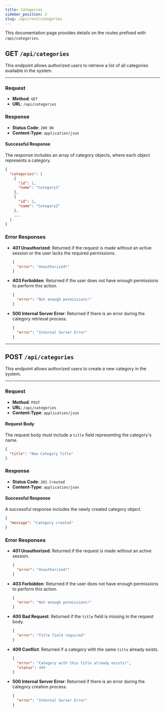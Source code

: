 ```yaml
---
title: Categories
sidebar_position: 2
slug: /api/rest/categories
---
```


This documentation page provides details on the routes prefixed with `/api/categories`.

## **GET** `/api/categories`

This endpoint allows authorized users to retrieve a list of all categories available in the system.

---

### Request

- **Method**: `GET`
- **URL**: `/api/categories`

### Response

- **Status Code**: `200 OK`
- **Content-Type**: `application/json`

#### Successful Response

The response includes an array of category objects, where each object represents a category.

```json
{
  "categories": [
    {
      "id": 1,
      "name": "Category1"
    },
    {
      "id": 2,
      "name": "Category2"
    },
    ...
  ]
}
```

### Error Responses

- **401 Unauthorized**: Returned if the request is made without an active session or the user lacks the required permissions.

  ```json
  {
    "error": "Unauthorized!"
  }
  ```

- **403 Forbidden**: Returned if the user does not have enough permissions to perform this action.

  ```json
  {
    "error": "Not enough permissions!"
  }
  ```

- **500 Internal Server Error**: Returned if there is an error during the category retrieval process.

  ```json
  {
    "error": "Internal Server Error"
  }
  ```

---

## **POST** `/api/categories`

This endpoint allows authorized users to create a new category in the system.

---

### Request

- **Method**: `POST`
- **URL**: `/api/categories`
- **Content-Type**: `application/json`

#### Request Body

The request body must include a `title` field representing the category's name.

```json
{
  "title": "New Category Title"
}
```

### Response

- **Status Code**: `201 Created`
- **Content-Type**: `application/json`

#### Successful Response

A successful response includes the newly created category object.

```json
{
  "message": "Category created"
}
```

### Error Responses

- **401 Unauthorized**: Returned if the request is made without an active session.

  ```json
  {
    "error": "Unauthorized!"
  }
  ```

- **403 Forbidden**: Returned if the user does not have enough permissions to perform this action.

  ```json
  {
    "error": "Not enough permissions!"
  }
  ```

- **400 Bad Request**: Returned if the `title` field is missing in the request body.

  ```json
  {
    "error": "Title field required"
  }
  ```

- **409 Conflict**: Returned if a category with the same `title` already exists.

  ```json
  {
    "error": "Category with this title already exists!",
    "status": 409
  }
  ```

- **500 Internal Server Error**: Returned if there is an error during the category creation process.

  ```json
  {
    "error": "Internal Server Error"
  }
  ```
